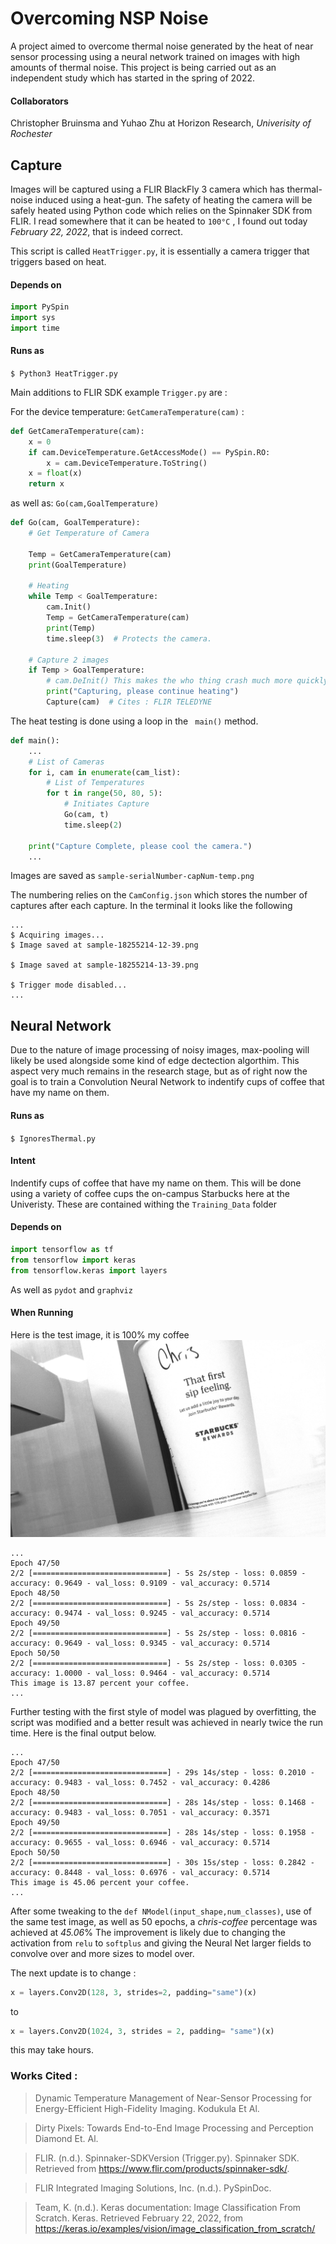 # Overcoming NSP Noise
A project aimed to overcome thermal noise generated by the heat of near sensor processing using a neural network trained on images with high amounts of thermal noise.
This project is being carried out as an independent study which has started in the spring of 2022. 

#### Collaborators
Christopher Bruinsma and Yuhao Zhu at Horizon Research, *Univerisity of Rochester*

## Capture
Images will be captured using a FLIR BlackFly 3 camera which has thermal-noise induced using a heat-gun. 
The safety of heating the camera will be safely heated using Python code which relies on the Spinnaker SDK from FLIR. I read somewhere that it can be heated to
```100°C```
, I found out today *February 22, 2022*, that is indeed correct. 

This script is called ```HeatTrigger.py```, it is essentially a camera trigger that triggers based on heat. 

#### Depends on

```python
import PySpin
import sys
import time
```

#### Runs as 
```$ Python3 HeatTrigger.py```

Main additions to FLIR SDK example ```Trigger.py``` are :

For the device temperature: ```GetCameraTemperature(cam)``` :

```python
def GetCameraTemperature(cam):
    x = 0
    if cam.DeviceTemperature.GetAccessMode() == PySpin.RO:
        x = cam.DeviceTemperature.ToString()
    x = float(x)
    return x
```
as well as:  ```Go(cam,GoalTemperature)```

```python
def Go(cam, GoalTemperature):
    # Get Temperature of Camera

    Temp = GetCameraTemperature(cam)
    print(GoalTemperature)

    # Heating
    while Temp < GoalTemperature:
        cam.Init()
        Temp = GetCameraTemperature(cam)
        print(Temp)
        time.sleep(3)  # Protects the camera.

    # Capture 2 images
    if Temp > GoalTemperature:
        # cam.DeInit() This makes the who thing crash much more quickly
        print("Capturing, please continue heating")
        Capture(cam)  # Cites : FLIR TELEDYNE
```

The heat testing is done using a loop in the ``` main()``` method. 

```python
def main():
    ...
    # List of Cameras
    for i, cam in enumerate(cam_list):
        # List of Temperatures
        for t in range(50, 80, 5):
            # Initiates Capture
            Go(cam, t)
            time.sleep(2)
    
    print("Capture Complete, please cool the camera.")
    ... 
```
Images are saved as  ```sample-serialNumber-capNum-temp.png```

The numbering relies on the ```CamConfig.json``` which stores the number of captures after each capture. 
In the terminal it looks like the following 
```
...
$ Acquiring images...
$ Image saved at sample-18255214-12-39.png

$ Image saved at sample-18255214-13-39.png

$ Trigger mode disabled...
...
```



## Neural Network
Due to the nature of image processing of noisy images, max-pooling will likely be used alongside some kind of edge dectection algorthim. This aspect very much remains in the research stage, but as of right now the goal is to train a Convolution Neural Network to indentify cups of coffee that have my name on them. 

#### Runs as
```$ IgnoresThermal.py``` 

#### Intent 
Indentify cups of coffee that have my name on them. This will be done using a variety of coffee cups the on-campus Starbucks here at the Univeristy. 
These are contained withing the ```Training_Data``` folder

#### Depends on

```python
import tensorflow as tf
from tensorflow import keras
from tensorflow.keras import layers
```
As well as ```pydot``` and ```graphviz```

#### When Running 

Here is the test image, it is 100% my coffee 
![Model](TEST2.png)

```
...
Epoch 47/50
2/2 [==============================] - 5s 2s/step - loss: 0.0859 - accuracy: 0.9649 - val_loss: 0.9109 - val_accuracy: 0.5714
Epoch 48/50
2/2 [==============================] - 5s 2s/step - loss: 0.0834 - accuracy: 0.9474 - val_loss: 0.9245 - val_accuracy: 0.5714
Epoch 49/50
2/2 [==============================] - 5s 2s/step - loss: 0.0816 - accuracy: 0.9649 - val_loss: 0.9345 - val_accuracy: 0.5714
Epoch 50/50
2/2 [==============================] - 5s 2s/step - loss: 0.0305 - accuracy: 1.0000 - val_loss: 0.9464 - val_accuracy: 0.5714
This image is 13.87 percent your coffee.
...
```

Further testing with the first style of model was plagued by overfitting, the script was modified and a better result was achieved in nearly twice the run time. 
Here is the final output below. 

```
...
Epoch 47/50
2/2 [==============================] - 29s 14s/step - loss: 0.2010 - accuracy: 0.9483 - val_loss: 0.7452 - val_accuracy: 0.4286
Epoch 48/50
2/2 [==============================] - 28s 14s/step - loss: 0.1468 - accuracy: 0.9483 - val_loss: 0.7051 - val_accuracy: 0.3571
Epoch 49/50
2/2 [==============================] - 28s 14s/step - loss: 0.1958 - accuracy: 0.9655 - val_loss: 0.6946 - val_accuracy: 0.5714
Epoch 50/50
2/2 [==============================] - 30s 15s/step - loss: 0.2842 - accuracy: 0.8448 - val_loss: 0.6976 - val_accuracy: 0.5714
This image is 45.06 percent your coffee.
...
```

After some tweaking to the ```def NModel(input_shape,num_classes)```, use of the same test image, as well as 50 epochs, a *chris-coffee* percentage was achieved at *45.06*%
The improvement is likely due to changing the activation from ```relu``` to ```softplus``` and giving the Neural Net larger fields to convolve over and more sizes to model over.

The next update is to change : 
```python
x = layers.Conv2D(128, 3, strides=2, padding="same")(x)
```
to
```python
x = layers.Conv2D(1024, 3, strides = 2, padding= "same")(x) 
```
this may take hours. 

### Works Cited :
> Dynamic Temperature Management of Near-Sensor Processing for Energy-Efficient High-Fidelity 
    Imaging. Kodukula Et Al.

> Dirty Pixels: Towards End-to-End Image Processing and Perception Diamond Et. Al.

> FLIR. (n.d.). Spinnaker-SDKVersion (Trigger.py). Spinnaker SDK. Retrieved from https://www.flir.com/products/spinnaker-sdk/. 

> FLIR Integrated Imaging Solutions, Inc. (n.d.). PySpinDoc. 

> Team, K. (n.d.). Keras documentation: Image Classification From Scratch. Keras. Retrieved February 22, 2022, from 
   https://keras.io/examples/vision/image_classification_from_scratch/ 
